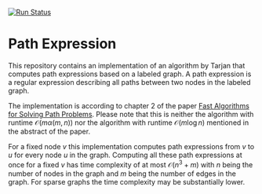 [![Run Status](https://api.shippable.com/projects/5ab50d83806e27070049c7a1/badge?branch=master)](https://app.shippable.com/github/johspaeth/PathExpression)

# Path Expression

This repository contains an implementation of an algorithm by Tarjan that computes path expressions
based on a labeled graph. A path expression is a regular expression describing all paths between
two nodes in the labeled graph.

The implementation is according to chapter 2 of the paper
[Fast Algorithms for Solving Path Problems](https://dl.acm.org/citation.cfm?id=322273).
Please note that this is neither the algorithm with runtime $\mathcal{O}(m \alpha(m,n))$
nor the algorithm with runtime $\mathcal{O}(m\log n)$ mentioned in the abstract of the
paper.

For a fixed node $v$ this implementation computes path expressions from $v$ to $u$ for every node
$u$ in the graph. Computing all these path expressions at once for a fixed $v$ has time complexity
of at most $\mathcal{O}(n^3+m)$ with $n$ being the number of nodes in the graph and $m$ being the
number of edges in the graph. For sparse graphs the time complexity may be substantially lower.
